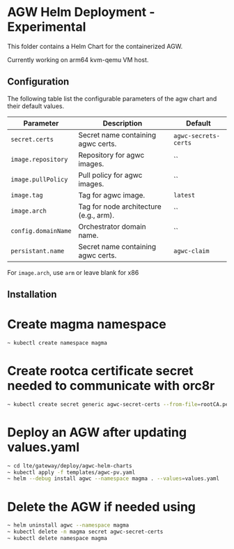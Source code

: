 # AGW Helm Deployment - Experimental

This folder contains a Helm Chart for the containerized AGW.

Currently working on arm64 kvm-qemu VM host.

## Configuration

The following table list the configurable parameters of the agw chart and their default values.

| Parameter           | Description                            | Default              |
| ------------------- | -------------------------------------- | -------------------- |
| `secret.certs`      | Secret name containing agwc certs.     | `agwc-secrets-certs` |
| `image.repository`  | Repository for agwc images.            | ``                   |
| `image.pullPolicy`  | Pull policy for agwc images.           | ``                   |
| `image.tag`         | Tag for agwc image.                    | `latest`             |
| `image.arch`        | Tag for node architecture (e.g., arm). | ``                   |
| `config.domainName` | Orchestrator domain name.              | ``                   |
| `persistant.name`   | Secret name containing agwc certs.     | `agwc-claim`         |

For `image.arch`, use `arm` or leave blank for x86

## Installation

# Create magma namespace

```sh
~ kubectl create namespace magma
```

# Create rootca certificate secret needed to communicate with orc8r

```sh
~ kubectl create secret generic agwc-secret-certs --from-file=rootCA.pem --namespace magma
```

# Deploy an AGW after updating values.yaml

```sh
~ cd lte/gateway/deploy/agwc-helm-charts
~ kubectl apply -f templates/agwc-pv.yaml
~ helm --debug install agwc --namespace magma . --values=values.yaml
```

# Delete the AGW if needed using

```sh
~ helm uninstall agwc --namespace magma
~ kubectl delete -n magma secret agwc-secret-certs
~ kubectl delete namespace magma
```
